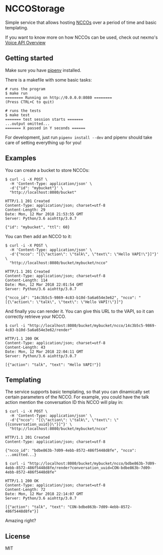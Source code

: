 # NCCOStorage

Simple service that allows hosting [NCCOs](https://developer.nexmo.com/voice/voice-api/ncco-reference) over a period of time and basic templating.

If you want to know more on how NCCOs can be used, check out nexmo's [Voice API Overview](https://developer.nexmo.com/voice/voice-api/overview)

## Getting started

Make sure you have [pipenv](https://docs.pipenv.org/) installed.

There is a makefile with some basic tasks:

```
# runs the program
$ make run
======== Running on http://0.0.0.0:8080 ========
(Press CTRL+C to quit)

# runs the tests
$ make test
======= test session starts =======
...output omitted...
======= X passed in Y seconds ======
```

For development, just run `pipenv install --dev` and pipenv should take care of setting everything up for you!

## Examples

You can create a bucket to store NCCOs:

```
$ curl -i -X POST \
  -H 'Content-Type: application/json' \
  -d'{"id": "mybucket"}' \
  "http://localhost:8080/bucket"

HTTP/1.1 201 Created
Content-Type: application/json; charset=utf-8
Content-Length: 29
Date: Mon, 12 Mar 2018 21:53:55 GMT
Server: Python/3.6 aiohttp/3.0.7

{"id": "mybucket", "ttl": 60}
```

You can then add an NCCO to it:

```
$ curl -i -X POST \
  -H 'Content-Type: application/json' \
  -d'{"ncco": "[{\"action\": \"talk\", \"text\": \"Hello VAPI!\"}]"}' \
  "http://localhost:8080/bucket/mybucket/ncco"

HTTP/1.1 201 Created 
Content-Type: application/json; charset=utf-8
Content-Length: 114
Date: Mon, 12 Mar 2018 22:01:54 GMT
Server: Python/3.6 aiohttp/3.0.7

{"ncco_id": "14c3b5c5-9869-4c83-b10d-5a6a654e3e62", "ncco": "[{\"action\": \"talk\", \"text\": \"Hello VAPI!\"}]"}
```

And finally you can render it. You can give this URL to the VAPI, so it can correctly retrieve your NCCO.

```
$ curl -i "http://localhost:8080/bucket/mybucket/ncco/14c3b5c5-9869-4c83-b10d-5a6a654e3e62/render"

HTTP/1.1 200 OK
Content-Type: application/json; charset=utf-8
Content-Length: 43
Date: Mon, 12 Mar 2018 22:04:11 GMT
Server: Python/3.6 aiohttp/3.0.7

[{"action": "talk", "text": "Hello VAPI!"}]
```

## Templating

The service supports basic templating, so that you can dinamically set certain parameters of the NCCO. For example, you could have the talk action mention the conversation ID this NCCO will play in:

```
$ curl -i -X POST \
  -H 'Content-Type: application/json' \
  -d'{"ncco": "[{\"action\": \"talk\", \"text\": \"{{conversation_uuid}}\"}]"}' \
  "http://localhost:8080/bucket/mybucket/ncco"

HTTP/1.1 201 Created 
Content-Type: application/json; charset=utf-8

{"ncco_id": "bdbe863b-7d09-4ebb-8572-486f5448d8fe", "ncco": ...omitted...}

$ curl -i "http://localhost:8080/bucket/mybucket/ncco/bdbe863b-7d09-4ebb-8572-486f5448d8fe/render?conversation_uuid=CON-bdbe863b-7d09-4ebb-8572-486f5448d8fe"

HTTP/1.1 200 OK
Content-Type: application/json; charset=utf-8
Content-Length: 72
Date: Mon, 12 Mar 2018 22:14:07 GMT
Server: Python/3.6 aiohttp/3.0.7

[{"action": "talk", "text": "CON-bdbe863b-7d09-4ebb-8572-486f5448d8fe"}]
```

Amazing right?

## License

MIT
